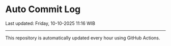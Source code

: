 # Auto Commit Log

Last updated: Friday, 10-10-2025 11:16 WIB

---

This repository is automatically updated every hour using GitHub Actions.
